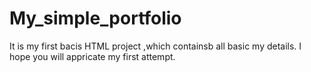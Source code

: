 # My_simple_portfolio
It is my first bacis HTML project ,which containsb all basic my details.
I hope you will appricate my first attempt.
